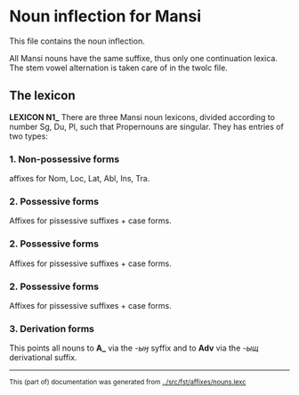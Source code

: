# Noun inflection for Mansi

This file contains the noun inflection. 









All Mansi nouns have the same suffixe, thus only one continuation lexica.
The stem vowel alternation is taken care of in the twolc file.

## The lexicon

**LEXICON N1_** There are three Mansi noun lexicons, divided according to number Sg, Du, Pl, such that Propernouns are singular. They has entries of two types:
### 1. Non-possessive forms 
affixes for Nom, Loc, Lat, Abl, Ins, Tra.


### 2. Possessive forms
Affixes for pissessive suffixes + case forms.











### 2. Possessive forms
Affixes for pissessive suffixes + case forms.












### 2. Possessive forms
Affixes for pissessive suffixes + case forms.















### 3. Derivation forms
This points all nouns to **A_** via the *-ыӈ* syffix and to **Adv** via the *-ыщ* derivational suffix.
* * *
<small>This (part of) documentation was generated from [../src/fst/affixes/nouns.lexc](http://github.com/giellalt/lang-mns/blob/main/../src/fst/affixes/nouns.lexc)</small>